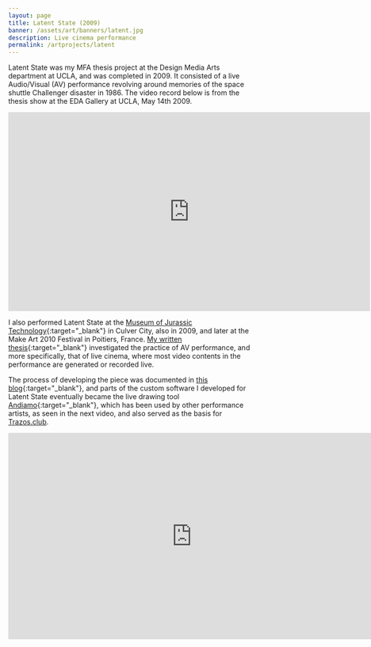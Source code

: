 ```yaml
---
layout: page
title: Latent State (2009)
banner: /assets/art/banners/latent.jpg
description: Live cinema performance
permalink: /artprojects/latent
---
```


Latent State was my MFA thesis project at the Design Media Arts department at UCLA, and was completed in 2009. It consisted of a live 
Audio/Visual (AV) performance revolving around memories of the space shuttle Challenger disaster in 1986. The video record below is from the 
thesis show at the EDA Gallery at UCLA, May 14th 2009.

<iframe src="https://player.vimeo.com/video/4806038" width="730" height="402" frameborder="0" webkitallowfullscreen mozallowfullscreen allowfullscreen></iframe>

I also performed Latent State at the [Museum of Jurassic Technology](http://mjt.org/){:target="_blank"} in Culver City, also in 2009, and later at the 
Make Art 2010 Festival in Poitiers, France. [My written thesis](http://andrescolubri.net/assets/art/colubri-mfa_thesis-ucla.pdf){:target="_blank"} investigated 
the practice of AV performance, and more specifically, that of live cinema, where most video contents in the performance are generated or recorded live.

The process of developing the piece was documented in [this blog](https://naute.wordpress.com/){:target="_blank"}, and parts of the custom software I developed for Latent State eventually 
became the live drawing tool [Andiamo](https://github.com/andiamo/andiamo){:target="_blank"}, which has been used by other performance artists, as seen in the next video, 
and also served as the basis for [Trazos.club](/artprojects/trazos).

<iframe src="https://player.vimeo.com/video/200751037" width="740" height="417" frameborder="0" webkitallowfullscreen mozallowfullscreen allowfullscreen></iframe>